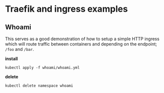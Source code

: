 # Traefik and ingress examples

## Whoami

This serves as a good demonstration of how to setup a simple HTTP ingress which
will route traffic between containers and depending on the endpoint; `/foo` and `/bar`.

**install**

```shell
kubectl apply -f whoami/whoami.yml
```

**delete**

```shell
kubectl delete namespace whoami
```
